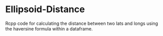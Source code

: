 # Ellipsoid-Distance
Rcpp code for calculating the distance between two lats and longs using the haversine formula within a dataframe.
